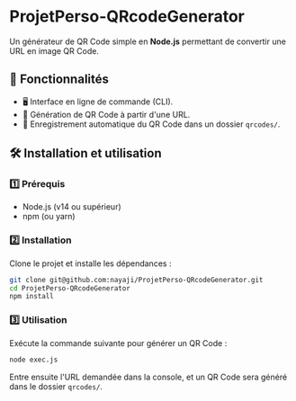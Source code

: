 #  ProjetPerso-QRcodeGenerator

Un générateur de QR Code simple en **Node.js** permettant de convertir une URL en image QR Code.

## 🚀 Fonctionnalités

- 🖥️ Interface en ligne de commande (CLI).
- 🔗 Génération de QR Code à partir d'une URL.
- 💾 Enregistrement automatique du QR Code dans un dossier `qrcodes/`.

## 🛠️ Installation et utilisation

### 1️⃣ Prérequis
- Node.js (v14 ou supérieur)
- npm (ou yarn)

### 2️⃣ Installation  
Clone le projet et installe les dépendances :  

```sh
git clone git@github.com:nayaji/ProjetPerso-QRcodeGenerator.git
cd ProjetPerso-QRcodeGenerator
npm install
```

### 3️⃣ Utilisation  

Exécute la commande suivante pour générer un QR Code :  

```sh
node exec.js
```

Entre ensuite l'URL demandée dans la console, et un QR Code sera généré dans le dossier `qrcodes/`.

